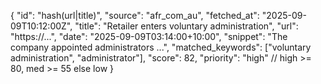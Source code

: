 {
  "id": "hash(url|title)",
  "source": "afr_com_au",
  "fetched_at": "2025-09-09T10:12:00Z",
  "title": "Retailer enters voluntary administration",
  "url": "https://...",
  "date": "2025-09-09T03:14:00+10:00",
  "snippet": "The company appointed administrators ...",
  "matched_keywords": ["voluntary administration", "administrator"],
  "score": 82,
  "priority": "high"   // high >= 80, med >= 55 else low
}
